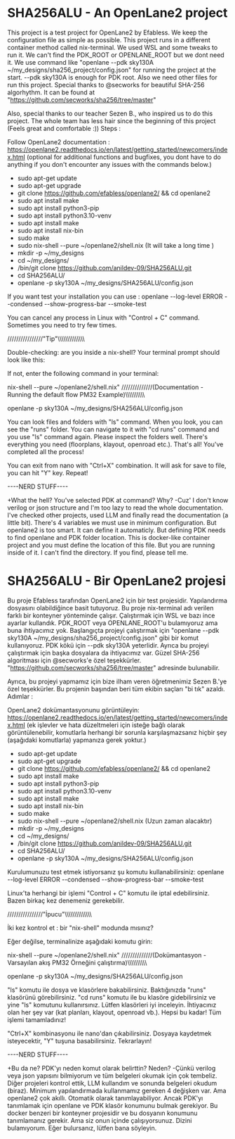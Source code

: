





# SHA256ALU - An OpenLane2 project

This project is a test project for OpenLane2 by Efabless. We keep the configuration file as simple as possible. This project runs in a different container method called nix-terminal. We used WSL and some tweaks to run it. We can't find the PDK_ROOT or OPENLANE_ROOT but we dont need it. We use command like "openlane --pdk sky130A ~/my_designs/sha256_project/config.json" for running the project at the start.  --pdk sky130A is enough for PDK root. Also we need other files for run this project. Special thanks to @secworks for beautiful SHA-256 algorhythm. It can be found at "https://github.com/secworks/sha256/tree/master"

Also, special thanks to our teacher Sezen B., who inspired us to do this project. The whole team has less hair since the beginning of this project (Feels great and comfortable :))
Steps :

Follow OpenLane2 documentation : https://openlane2.readthedocs.io/en/latest/getting_started/newcomers/index.html (optional for additional functions and bugfixes, you dont have to do anything if you don't encounter any issues with the commands below.)

- sudo apt-get update
- sudo apt-get upgrade
- git clone https://github.com/efabless/openlane2/  && cd openlane2
- sudo apt install make
- sudo apt install python3-pip
- sudo apt install python3.10-venv
- sudo apt install make 
- sudo apt install nix-bin
- sudo make
- sudo nix-shell --pure ~/openlane2/shell.nix  (It will take a long time )
- mkdir -p ~/my_designs
- cd ~/my_designs/
- /bin/git clone https://github.com/anildev-09/SHA256ALU.git
- cd SHA256ALU/
- openlane -p sky130A ~/my_designs/SHA256ALU/config.json
  

If you want test your installation you can use : openlane --log-level ERROR --condensed --show-progress-bar --smoke-test

You can cancel any process in Linux with "Control + C" command. Sometimes you need to try few times. 

////////////////"Tip"\\\\\\\\\\\\\\\\\\\\\\\\\\\

Double-checking: are you inside a nix-shell? Your terminal prompt should look like this:

If not, enter the following command in your terminal:

nix-shell --pure ~/openlane2/shell.nix" 
//////////////(Documentation - Running the default flow PM32 Example)\\\\\\\\\\\\\\\\\\\\


openlane -p sky130A ~/my_designs/SHA256ALU/config.json

You can look files and folders with "ls" command. When you look, you can see the "runs" folder. You can navigate to it with "cd runs" command and you use "ls" command again. Please inspect the folders well. There's everything you need (floorplans, klayout, openroad etc.). That's all! You've completed all the process!


You can exit from nano with "Ctrl+X" combination. It will ask for save to file, you can hit "Y" key. 
Repeat! 




----NERD STUFF----

+What the hell? You've selected PDK at command? Why? -Cuz' I don't know verilog or json structure and I'm too lazy to read the whole documentation. I've checked other projects, used LLM and finally read the documentation (a little bit). There's 4 variables we must use in minimum configuration. But openlane2 is too smart. It can define it automaticly. But defining PDK needs to find openlane and PDK folder location. This is docker-like container project and you must define the location of this file. But you are running inside of it. I can't find the directory. If you find, please tell me.


# SHA256ALU - Bir OpenLane2 projesi

Bu proje Efabless tarafından OpenLane2 için bir test projesidir. Yapılandırma dosyasını olabildiğince basit tutuyoruz. Bu proje nix-terminal adı verilen farklı bir konteyner yönteminde çalışır. Çalıştırmak için WSL ve bazı ince ayarlar kullandık. PDK_ROOT veya OPENLANE_ROOT'u bulamıyoruz ama buna ihtiyacımız yok. Başlangıçta projeyi çalıştırmak için "openlane --pdk sky130A ~/my_designs/sha256_project/config.json" gibi bir komut kullanıyoruz.  PDK kökü için --pdk sky130A yeterlidir. Ayrıca bu projeyi çalıştırmak için başka dosyalara da ihtiyacımız var. Güzel SHA-256 algoritması için @secworks'e özel teşekkürler. "https://github.com/secworks/sha256/tree/master" adresinde bulunabilir.

Ayrıca, bu projeyi yapmamız için bize ilham veren öğretmenimiz Sezen B.'ye özel teşekkürler. Bu projenin başından beri tüm ekibin saçları "bi tık" azaldı.
Adımlar :

OpenLane2 dokümantasyonunu görüntüleyin: https://openlane2.readthedocs.io/en/latest/getting_started/newcomers/index.html (ek işlevler ve hata düzeltmeleri için isteğe bağlı olarak görüntülenebilir, komutlarla herhangi bir sorunla karşılaşmazsanız hiçbir şey (aşağıdaki komutlarla) yapmanıza gerek yoktur.)

- sudo apt-get update
- sudo apt-get upgrade
- git clone https://github.com/efabless/openlane2/ && cd openlane2
- sudo apt install make
- sudo apt install python3-pip
- sudo apt install python3.10-venv
- sudo apt install make 
- sudo apt install nix-bin
- sudo make
- sudo nix-shell --pure ~/openlane2/shell.nix (Uzun zaman alacaktır)
- mkdir -p ~/my_designs
- cd ~/my_designs/
- /bin/git clone https://github.com/anildev-09/SHA256ALU.git
- cd SHA256ALU/
- openlane -p sky130A ~/my_designs/SHA256ALU/config.json
  

Kurulumunuzu test etmek istiyorsanız şu komutu kullanabilirsiniz: openlane --log-level ERROR --condensed --show-progress-bar --smoke-test

Linux'ta herhangi bir işlemi "Control + C" komutu ile iptal edebilirsiniz. Bazen birkaç kez denemeniz gerekebilir. 

////////////////"İpucu"\\\\\\\\\\\\\\\\\\\\\\\\\\\

İki kez kontrol et : bir "nix-shell" modunda mısınız? 

Eğer değilse, terminalinize aşağıdaki komutu girin:

nix-shell --pure ~/openlane2/shell.nix" 
//////////////(Dokümantasyon - Varsayılan akış PM32 Örneğini çalıştırma)\\\\\\\\\\\\\\\\\\\\


openlane -p sky130A ~/my_designs/SHA256ALU/config.json

"ls" komutu ile dosya ve klasörlere bakabilirsiniz. Baktığınızda "runs" klasörünü görebilirsiniz. "cd runs" komutu ile bu klasöre gidebilirsiniz ve yine "ls" komutunu kullanırsınız. Lütfen klasörleri iyi inceleyin. İhtiyacınız olan her şey var (kat planları, klayout, openroad vb.). Hepsi bu kadar! Tüm işlemi tamamladınız!


"Ctrl+X" kombinasyonu ile nano'dan çıkabilirsiniz. Dosyaya kaydetmek isteyecektir, "Y" tuşuna basabilirsiniz. 
Tekrarlayın! 




----NERD STUFF----

+Bu da ne? PDK'yı neden komut olarak belirttin? Neden? 
-Çünkü verilog veya json yapısını bilmiyorum ve tüm belgeleri okumak için çok tembeliz. Diğer projeleri kontrol ettik, LLM kullandım ve sonunda belgeleri okudum (biraz). Minimum yapılandırmada kullanmamız gereken 4 değişken var. Ama openlane2 çok akıllı. Otomatik olarak tanımlayabiliyor. Ancak PDK'yı tanımlamak için openlane ve PDK klasör konumunu bulmak gerekiyor. Bu docker benzeri bir konteyner projesidir ve bu dosyanın konumunu tanımlamanız gerekir. Ama siz onun içinde çalışıyorsunuz. Dizini bulamıyorum. Eğer bulursanız, lütfen bana söyleyin.

